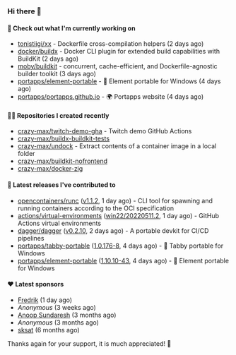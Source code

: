 ### Hi there 👋

#### 👷 Check out what I'm currently working on

- [tonistiigi/xx](https://github.com/tonistiigi/xx) - Dockerfile cross-compilation helpers (2 days ago)
- [docker/buildx](https://github.com/docker/buildx) - Docker CLI plugin for extended build capabilities with BuildKit (2 days ago)
- [moby/buildkit](https://github.com/moby/buildkit) - concurrent, cache-efficient, and Dockerfile-agnostic builder toolkit (3 days ago)
- [portapps/element-portable](https://github.com/portapps/element-portable) - 🚀 Element portable for Windows (4 days ago)
- [portapps/portapps.github.io](https://github.com/portapps/portapps.github.io) - 🌍 Portapps website (4 days ago)

#### 👨‍💻 Repositories I created recently

- [crazy-max/twitch-demo-gha](https://github.com/crazy-max/twitch-demo-gha) - Twitch demo GitHub Actions
- [crazy-max/buildx-buildkit-tests](https://github.com/crazy-max/buildx-buildkit-tests)
- [crazy-max/undock](https://github.com/crazy-max/undock) - Extract contents of a container image in a local folder
- [crazy-max/buildkit-nofrontend](https://github.com/crazy-max/buildkit-nofrontend)
- [crazy-max/docker-zig](https://github.com/crazy-max/docker-zig)

#### 🚀 Latest releases I've contributed to

- [opencontainers/runc](https://github.com/opencontainers/runc) ([v1.1.2](https://github.com/opencontainers/runc/releases/tag/v1.1.2), 1 day ago) - CLI tool for spawning and running containers according to the OCI specification
- [actions/virtual-environments](https://github.com/actions/virtual-environments) ([win22/20220511.2](https://github.com/actions/virtual-environments/releases/tag/win22%2F20220511.2), 1 day ago) - GitHub Actions virtual environments
- [dagger/dagger](https://github.com/dagger/dagger) ([v0.2.10](https://github.com/dagger/dagger/releases/tag/v0.2.10), 2 days ago) - A portable devkit for CI/CD pipelines
- [portapps/tabby-portable](https://github.com/portapps/tabby-portable) ([1.0.176-8](https://github.com/portapps/tabby-portable/releases/tag/1.0.176-8), 4 days ago) - 🚀 Tabby portable for Windows 
- [portapps/element-portable](https://github.com/portapps/element-portable) ([1.10.10-43](https://github.com/portapps/element-portable/releases/tag/1.10.10-43), 4 days ago) - 🚀 Element portable for Windows

#### ❤️ Latest sponsors
- [Fredrik](https://github.com/fredrikscode) (1 day ago)
- _Anonymous_ (3 weeks ago)
- [Anoop Sundaresh](https://github.com/theryecatcher) (3 months ago)
- _Anonymous_ (3 months ago)
- [sksat](https://github.com/sksat) (6 months ago)

Thanks again for your support, it is much appreciated! 🙏
